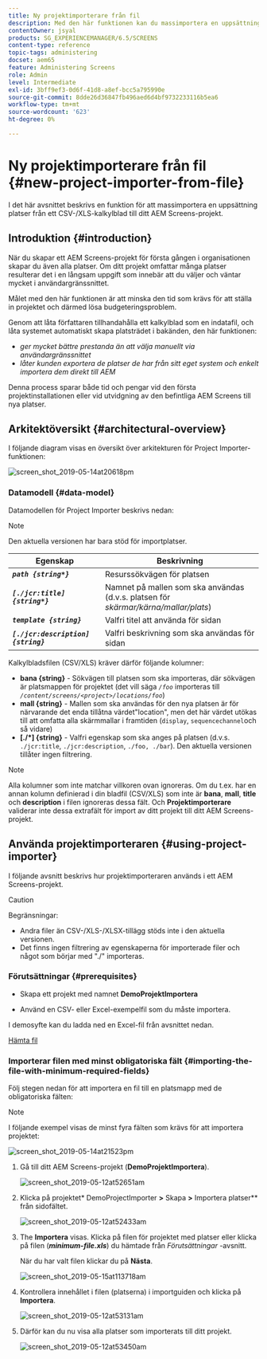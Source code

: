 ```yaml
---
title: Ny projektimporterare från fil
description: Med den här funktionen kan du massimportera en uppsättning platser från ett CSV-/XLS-kalkylblad till ditt AEM Screens-projekt.
contentOwner: jsyal
products: SG_EXPERIENCEMANAGER/6.5/SCREENS
content-type: reference
topic-tags: administering
docset: aem65
feature: Administering Screens
role: Admin
level: Intermediate
exl-id: 3bff9ef3-0d6f-41d8-a8ef-bcc5a795990e
source-git-commit: 8dde26d36847fb496aed6d4bf9732233116b5ea6
workflow-type: tm+mt
source-wordcount: '623'
ht-degree: 0%

---
```


# Ny projektimporterare från fil {#new-project-importer-from-file}

I det här avsnittet beskrivs en funktion för att massimportera en uppsättning platser från ett CSV-/XLS-kalkylblad till ditt AEM Screens-projekt.

## Introduktion {#introduction}

När du skapar ett AEM Screens-projekt för första gången i organisationen skapar du även alla platser. Om ditt projekt omfattar många platser resulterar det i en långsam uppgift som innebär att du väljer och väntar mycket i användargränssnittet.

Målet med den här funktionen är att minska den tid som krävs för att ställa in projektet och därmed lösa budgeteringsproblem.

Genom att låta författaren tillhandahålla ett kalkylblad som en indatafil, och låta systemet automatiskt skapa platsträdet i bakänden, den här funktionen:

* *ger mycket bättre prestanda än att välja manuellt via användargränssnittet*
* *låter kunden exportera de platser de har från sitt eget system och enkelt importera dem direkt till AEM*

Denna process sparar både tid och pengar vid den första projektinstallationen eller vid utvidgning av den befintliga AEM Screens till nya platser.

## Arkitektöversikt {#architectural-overview}

I följande diagram visas en översikt över arkitekturen för Project Importer-funktionen:

![screen_shot_2019-05-14at20618pm](assets/screen_shot_2019-05-14at20618pm.png)

### Datamodell {#data-model}

Datamodellen för Project Importer beskrivs nedan:

>[!NOTE]
>
>Den aktuella versionen har bara stöd för importplatser.

| **Egenskap** | **Beskrivning** |
|---|---|
| ***`path {string*}`*** | Resurssökvägen för platsen |
| ***`[./jcr:title] {string*}`*** | Namnet på mallen som ska användas (d.v.s. platsen för *skärmar/kärna/mallar/plats*) |
| ***`template {string}`*** | Valfri titel att använda för sidan |
| ***`[./jcr:description] {string}`*** | Valfri beskrivning som ska användas för sidan |

Kalkylbladsfilen (CSV/XLS) kräver därför följande kolumner:

* **bana {string}** - Sökvägen till platsen som ska importeras, där sökvägen är platsmappen för projektet (det vill säga *`/foo`* importeras till *`/content/screens/<project>/locations/foo`*)
* **mall {string}** - Mallen som ska användas för den nya platsen är för närvarande det enda tillåtna värdet&quot;location&quot;, men det här värdet utökas till att omfatta alla skärmmallar i framtiden (`display`, `sequencechannel`och så vidare)
* **[./*] {string}** - Valfri egenskap som ska anges på platsen (d.v.s. `./jcr:title`, `./jcr:description`, `./foo, ./bar`). Den aktuella versionen tillåter ingen filtrering.

>[!NOTE]
>
>Alla kolumner som inte matchar villkoren ovan ignoreras. Om du t.ex. har en annan kolumn definierad i din bladfil (CSV/XLS) som inte är **bana**, **mall**, **title** och **description** i filen ignoreras dessa fält. Och **Projektimporterare** validerar inte dessa extrafält för import av ditt projekt till ditt AEM Screens-projekt.

## Använda projektimporteraren {#using-project-importer}

I följande avsnitt beskrivs hur projektimporteraren används i ett AEM Screens-projekt.

>[!CAUTION]
>
>Begränsningar:
>
>* Andra filer än CSV-/XLS-/XLSX-tillägg stöds inte i den aktuella versionen.
>* Det finns ingen filtrering av egenskaperna för importerade filer och något som börjar med &quot;./&quot; importeras.
>

### Förutsättningar {#prerequisites}

* Skapa ett projekt med namnet **DemoProjektImportera**

* Använd en CSV- eller Excel-exempelfil som du måste importera.

I demosyfte kan du ladda ned en Excel-fil från avsnittet nedan.

[Hämta fil](assets/minimal-file.xls)

### Importerar filen med minst obligatoriska fält {#importing-the-file-with-minimum-required-fields}

Följ stegen nedan för att importera en fil till en platsmapp med de obligatoriska fälten:

>[!NOTE]
>
>I följande exempel visas de minst fyra fälten som krävs för att importera projektet:

![screen_shot_2019-05-14at21523pm](assets/screen_shot_2019-05-14at21523pm.png)

1. Gå till ditt AEM Screens-projekt (**DemoProjektImportera**).

   ![screen_shot_2019-05-12at52651am](assets/screen_shot_2019-05-12at52651am.png)

1. Klicka på projektet* DemoProjectImporter **>** Skapa **>** Importera platser** från sidofältet.

   ![screen_shot_2019-05-12at52433am](assets/screen_shot_2019-05-12at52433am.png)

1. The **Importera** visas. Klicka på filen för projektet med platser eller klicka på filen (***minimum-file.xls***) du hämtade från *Förutsättningar* -avsnitt.

   När du har valt filen klickar du på **Nästa**.

   ![screen_shot_2019-05-15at113718am](assets/screen_shot_2019-05-15at113718am.png)

1. Kontrollera innehållet i filen (platserna) i importguiden och klicka på **Importera**.

   ![screen_shot_2019-05-12at53131am](assets/screen_shot_2019-05-12at53131am.png)

1. Därför kan du nu visa alla platser som importerats till ditt projekt.

   ![screen_shot_2019-05-12at53450am](assets/screen_shot_2019-05-12at53450am.png)
